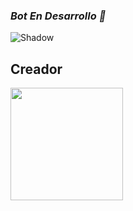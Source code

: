 ### *Bot En Desarrollo 🌙*
![Shadow](https://qu.ax/CDaWO.jpg)

## Creador 

<a href="https://github.com/CrxstianEscobar">
  <img src="https://github/CrxstianEscobar.png" width="180px"/>
</a>
